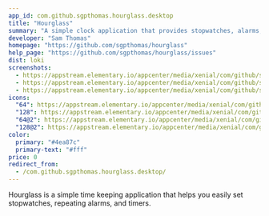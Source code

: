 ```yaml
---
app_id: com.github.sgpthomas.hourglass.desktop
title: "Hourglass"
summary: "A simple clock application that provides stopwatches, alarms, and timers."
developer: "Sam Thomas"
homepage: "https://github.com/sgpthomas/hourglass"
help_page: "https://github.com/sgpthomas/hourglass/issues"
dist: loki
screenshots:
  - https://appstream.elementary.io/appcenter/media/xenial/com/github/sgpthomas.hourglass.desktop/1801C2BFBD046D2829943C32D765C7B0/screenshots/image-1_orig.png
  - https://appstream.elementary.io/appcenter/media/xenial/com/github/sgpthomas.hourglass.desktop/1801C2BFBD046D2829943C32D765C7B0/screenshots/image-2_orig.png
  - https://appstream.elementary.io/appcenter/media/xenial/com/github/sgpthomas.hourglass.desktop/1801C2BFBD046D2829943C32D765C7B0/screenshots/image-3_orig.png
icons:
  "64": https://appstream.elementary.io/appcenter/media/xenial/com/github/sgpthomas.hourglass.desktop/1801C2BFBD046D2829943C32D765C7B0/icons/64x64/com.github.sgpthomas.hourglass_hourglass.png
  "128": https://appstream.elementary.io/appcenter/media/xenial/com/github/sgpthomas.hourglass.desktop/1801C2BFBD046D2829943C32D765C7B0/icons/128x128/com.github.sgpthomas.hourglass_hourglass.png
  "64@2": https://appstream.elementary.io/appcenter/media/xenial/com/github/sgpthomas.hourglass.desktop/1801C2BFBD046D2829943C32D765C7B0/icons/64x64@2/com.github.sgpthomas.hourglass_hourglass.png
  "128@2": https://appstream.elementary.io/appcenter/media/xenial/com/github/sgpthomas.hourglass.desktop/1801C2BFBD046D2829943C32D765C7B0/icons/128x128@2/com.github.sgpthomas.hourglass_hourglass.png
color:
  primary: "#4ea87c"
  primary-text: "#fff"
price: 0
redirect_from:
  - /com.github.sgpthomas.hourglass.desktop/
---
```


<p>Hourglass is a simple time keeping application that helps you easily set stopwatches, repeating alarms, and timers.</p>